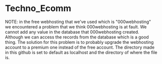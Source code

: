 # Techno_Ecomm
NOTE: in the free webhosting that we've used which is "000webhosting" we encountered a problem that we think 000webhosting is at fault. We cannot add any value in the database that 000webhosting created. Although we can access the records from the database which is a good thing. The solution for this problem is to probably upgrade the webhosting account to a premium one instead of the free account.
The directory made in this github is set to default as localhost and the directory of where the file is.
